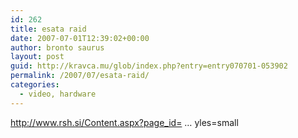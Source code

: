 ```yaml
---
id: 262
title: esata raid
date: 2007-07-01T12:39:02+00:00
author: bronto saurus
layout: post
guid: http://kravca.mu/glob/index.php?entry=entry070701-053902
permalink: /2007/07/esata-raid/
categories:
  - video, hardware
---
```

<a href="http://www.rsh.si/Content.aspx?page_id=17&#038;styles=small" target="_blank" >http://www.rsh.si/Content.aspx?page_id= &#8230; yles=small</a>